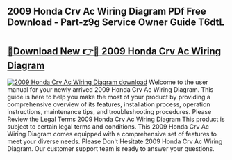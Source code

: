## 2009 Honda Crv Ac Wiring Diagram PDf Free Download - Part-z9g Service Owner Guide T6dtL

# <h2><a href="http://dfku8t.blite.top/?on=2009+Honda+Crv+Ac+Wiring+Diagram">🔗Download New 👉🔴 2009 Honda Crv Ac Wiring Diagram</a></h2>

[![2009 Honda Crv Ac Wiring Diagram download](https://i.imgur.com/lujVjoI.png)](http://dfku8t.blite.top/?on=2009+Honda+Crv+Ac+Wiring+Diagram)
Welcome to the user manual for your newly arrived 2009 Honda Crv Ac Wiring Diagram. This guide is here to help you make the most of your product by providing a comprehensive overview of its features, installation process, operation instructions, maintenance tips, and troubleshooting procedures. Please Review the Legal Terms 2009 Honda Crv Ac Wiring Diagram This product is subject to certain legal terms and conditions. This 2009 Honda Crv Ac Wiring Diagram comes equipped with a comprehensive set of features to meet your diverse needs. Please Don't Hesitate 2009 Honda Crv Ac Wiring Diagram. Our customer support team is ready to answer your questions.
